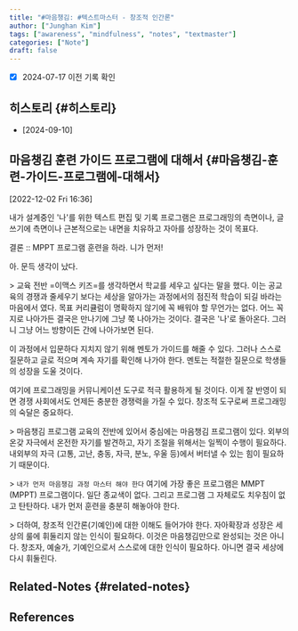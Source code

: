 ```yaml
---
title: "#마음챙김: #텍스트마스터 - 창조적 인간론"
author: ["Junghan Kim"]
tags: ["awareness", "mindfulness", "notes", "textmaster"]
categories: ["Note"]
draft: false
---
```


-   [X] 2024-07-17 이전 기록 확인


## 히스토리 {#히스토리}

-   [2024-09-10]


## 마음챙김 훈련 가이드 프로그램에 대해서 {#마음챙김-훈련-가이드-프로그램에-대해서}

<span class="timestamp-wrapper"><span class="timestamp">[2022-12-02 Fri 16:36]</span></span>

내가 설계중인 '나'를 위한 텍스트 편집 및 기록 프로그램은 프로그래밍의 측면이나, 글쓰기에 측면이나 근본적으로는 내면을 치유하고 자아를 성장하는 것이 목표다.

결론 :: MPPT 프로그램 훈련을 하라. 니가 먼저!

아. 문득 생각이 났다.

&gt; 교육 전반 =이맥스 키즈=를 생각하면서 학교를 세우고 싶다는 말을 했다. 이는 공교육의 경쟁과 줄세우기 보다는 세상을 알아가는 과정에서의 점진적 학습이 되길 바라는 마음에서 였다. 목표 커리큘럼이 명확하지 않기에 꼭 배워야 할 무언가는 없다. 어느 꼭지로 나아가든 결국은 만나기에 그냥 쭉 나아가는 것이다. 결국은 '나'로 돌아온다. 그러니 그냥 어느 방향이든 간에 나아가보면 된다.

이 과정에서 입문하다 지치지 않기 위해 멘토가 가이드를 해줄 수 있다. 그러나 스스로 질문하고 글로 적으며 계속 자기를 확인해 나가야 한다. 멘토는 적절한 질문으로 학생들의 성장을 도울 것이다.

여기에 프로그래밍을 커뮤니케이션 도구로 적극 활용하게 될 것이다. 이게 잘 반영이 되면 경쟁 사회에서도 언제든 충분한 경쟁력을 가질 수 있다. 창조적 도구로써 프로그래밍의 숙달은 중요하다.

&gt; 마음챙김 프로그램 교육의 전반에 있어서 중심에는 마음챙김 프로그램이 있다. 외부의 온갖 자극에서 온전한 자기를 발견하고, 자기 조절을 위해서는 일찍이 수행이 필요하다. 내외부의 자극 (고통, 고난, 충동, 자극, 분노, 우울 등)에서 버터낼 수 있는 힘이 필요하기 때문이다.

&gt; `내가 먼저 마음챙김 과정 마스터 해야 한다` 여기에 가장 좋은 프로그램은 MMPT (MPPT) 프로그램이다. 일단 종교색이 없다. 그리고 프로그램 그 자체로도 치우침이 없고 탄탄하다. 내가 먼저 훈련을 충분히 해놓아야 한다.

&gt; 더하여, 창조적 인간론(기예인)에 대한 이해도 들어가야 한다. 자아확장과 성장은 세상의 룰에 휘둘리지 않는 인식이 필요하다. 이것은 마음챙김만으로 완성되는 것은 아니다. 창조자, 예술가, 기예인으로서 스스로에 대한 인식이 필요하다. 아니면 결국 세상에 다시 휘둘린다.


## Related-Notes {#related-notes}

## References

<style>.csl-entry{text-indent: -1.5em; margin-left: 1.5em;}</style><div class="csl-bib-body">
</div>
